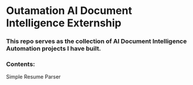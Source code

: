 # Outamation AI Document Intelligence Externship

### This repo serves as the collection of AI Document Intelligence Automation projects I have built.

### Contents:
Simple Resume Parser
